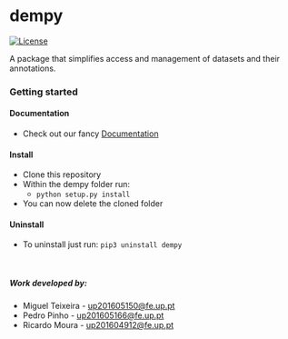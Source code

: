 # dempy

[![License](https://img.shields.io/badge/License-MIT-green.svg)](https://opensource.org/licenses/MIT)

A package that simplifies access and management of datasets and their annotations.

### Getting started

#### Documentation
* Check out our fancy [Documentation](https://miguelalexbt.github.io/dempy/)

#### Install

* Clone this repository
* Within the dempy folder run:
    * ```python setup.py install```
* You can now delete the cloned folder

#### Uninstall
* To uninstall just run: ```pip3 uninstall dempy```

<br>

##### Work developed by:
* Miguel Teixeira - up201605150@fe.up.pt
* Pedro Pinho - up201605166@fe.up.pt
* Ricardo Moura - up201604912@fe.up.pt
